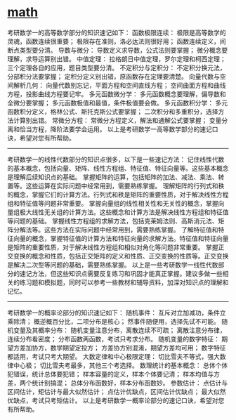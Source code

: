 # [math](https://github.com/SylverQG/Blogs/issues/6)

考研数学一的高等数学部分的知识速记如下：
函数极限连续：
极限是高等数学的灵魂，函数连续很重要；
极限存在准则，洛必达法则很好用；
函数连续定义，间断点类型要分清。
导数与微分：
导数定义求导数，公式法则要掌握；
微分概念要理解，求导运算别出错。
中值定理：
拉格朗日中值定理，罗尔定理和柯西定理；
三个定理各自的应用，题目类型要分清。
不定积分与定积分：
不定积分换元法，分部积分法要掌握；
定积分定义别出错，原函数存在定理要清楚。
向量代数与空间解析几何：
向量代数别忘记，平面方程和空间直线方程；
空间曲面方程和曲线方程，投影曲线方程要记牢。
多元函数微分学：
多元函数概念要理解，偏导数和全微分要掌握；
多元函数极值和最值，条件极值要会做。
多元函数积分学：
多元函数积分定义，格林公式、斯托克斯公式要掌握；
二次积分和多重积分，选择方法计算别出错。
常微分方程：
常微分方程定义，解法和通解公式要掌握；
变量分离和恰当方程，降阶法要学会运用。
以上是考研数学一高等数学部分的速记口诀，希望对您有所帮助。

------

考研数学一的线性代数部分的知识点很多，以下是一些速记方法：
记住线性代数的基本概念，包括向量、矩阵、线性方程组、特征值、特征向量等。这些基本概念是理解后续知识点的基础。
掌握矩阵的运算，包括矩阵的加法、减法、乘法、转置等。这些运算在实际问题中经常用到，需要熟练掌握。
理解矩阵的行列式和秩的概念，掌握它们的计算方法。行列式和秩是矩阵的重要性质，对于解决线性方程组和特征值等问题非常重要。
掌握向量组的线性相关性和无关性的概念，掌握向量组极大线性无关组的计算方法。这些概念和计算方法是解决线性方程组和特征值等问题的基础。
掌握线性方程组的求解方法，包括克莱姆法则、高斯消元法、矩阵分解法等。这些方法在实际问题中经常用到，需要熟练掌握。
了解特征值和特征向量的概念，掌握特征值的计算方法和特征向量的求解方法。特征值和特征向量是矩阵的重要性质，对于解决线性方程组和相似对角化等问题非常重要。
掌握正交变换的概念和性质，包括正交矩阵的定义和性质、正交变换的性质等。正交变换是解决二次型等问题的基础，需要熟练掌握。
以上是一些考研数学一线性代数部分的速记方法，但这些知识点需要反复练习和巩固才能真正掌握。建议多做一些相关的练习题和模拟题，同时可以参考一些教材和辅导资料，加深对知识点的理解和记忆。

------

考研数学一的概率论部分的知识速记如下：
随机事件：
互斥对立加减功，条件立乘除清；
概逆概百分比，二项分布是核心；
然事件随便用，选择先试不可能。
随机变量及其概率分布：
随机变量注意分布，离散连续不可疏；
离散注意分布律，连续分布看密度；
分布函数两函数，考试只考求分布。
随机变量的数字特征：
期望方差加协方，数学期望定投方；
方差协方别混淆，期望方差均可用；
数字特征都适用，考试只考大期望。
大数定律和中心极限定理：
切比雪夫不等式，强大数律中心极；
切比雪夫考最多，其他三个考选择。
数理统计的基本概念：
总体个体犯错误，统计总体要犯错；
样本容量的定义，样本个体要记清；
样本均值与方差，两个统计别搞混；
总体分布函数好，样本分布函数妙。
参数估计：
点估计与区间估计，矩估计与最大似然估计；
点估计优缺点，区间估计优缺点；
最大似然优缺点，考试只考矩估计。
以上是考研数学一概率论部分的速记口诀，希望对您有所帮助。